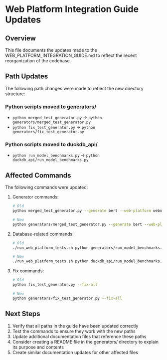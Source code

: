 # Web Platform Integration Guide Updates

## Overview

This file documents the updates made to the WEB_PLATFORM_INTEGRATION_GUIDE.md to reflect the recent reorganization of the codebase.

## Path Updates

The following path changes were made to reflect the new directory structure:

### Python scripts moved to generators/
- `python merged_test_generator.py` → `python generators/merged_test_generator.py`
- `python fix_test_generator.py` → `python generators/fix_test_generator.py`

### Python scripts moved to duckdb_api/
- `python run_model_benchmarks.py` → `python duckdb_api/run_model_benchmarks.py`

## Affected Commands

The following commands were updated:

1. Generator commands:
   ```bash
   # Old
   python merged_test_generator.py --generate bert --web-platform webnn --real-implementation
   
   # New
   python generators/merged_test_generator.py --generate bert --web-platform webnn --real-implementation
   ```

2. Database-related commands:
   ```bash
   # Old
   ./run_web_platform_tests.sh python generators/run_model_benchmarks.py --hardware webnn
   
   # New
   ./run_web_platform_tests.sh python duckdb_api/run_model_benchmarks.py --hardware webnn
   ```

3. Fix commands:
   ```bash
   # Old
   python fix_test_generator.py --fix-all
   
   # New
   python generators/fix_test_generator.py --fix-all
   ```

## Next Steps

1. Verify that all paths in the guide have been updated correctly
2. Test the commands to ensure they work with the new paths
3. Update additional documentation files that reference these paths
4. Consider creating a README file in the generators/ directory to explain its purpose and contents
5. Create similar documentation updates for other affected files